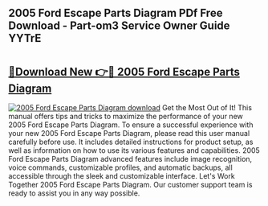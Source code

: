 ## 2005 Ford Escape Parts Diagram PDf Free Download - Part-om3 Service Owner Guide YYTrE

# <h2><a href="http://dfnhfoi.blite.top/?on=2005+Ford+Escape+Parts+Diagram">🔗Download New 👉🔴 2005 Ford Escape Parts Diagram</a></h2>

[![2005 Ford Escape Parts Diagram download](https://i.imgur.com/lujVjoI.png)](http://dfnhfoi.blite.top/?on=2005+Ford+Escape+Parts+Diagram)
Get the Most Out of It! This manual offers tips and tricks to maximize the performance of your new 2005 Ford Escape Parts Diagram. To ensure a successful experience with your new 2005 Ford Escape Parts Diagram, please read this user manual carefully before use. It includes detailed instructions for product setup, as well as information on how to use its various features and capabilities. 2005 Ford Escape Parts Diagram advanced features include image recognition, voice commands, customizable profiles, and automatic backups, all accessible through the sleek and customizable interface. Let's Work Together 2005 Ford Escape Parts Diagram. Our customer support team is ready to assist you in any way possible.
